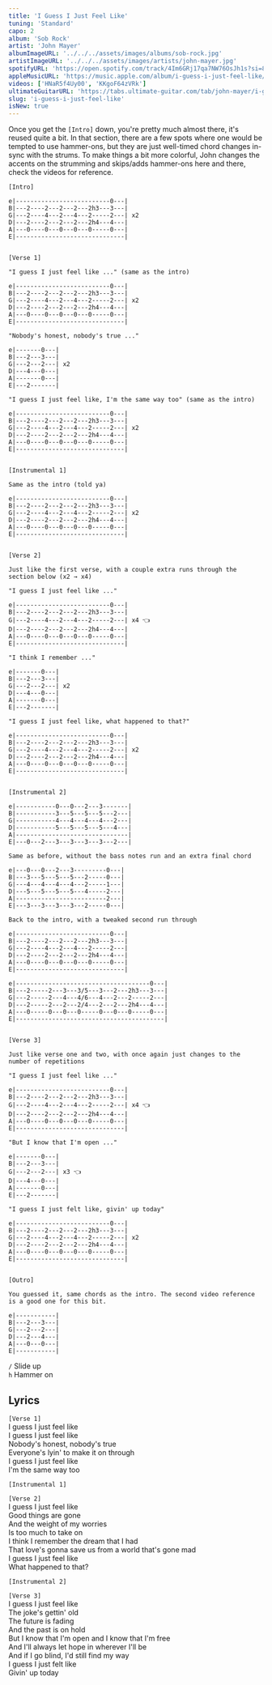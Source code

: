 ```yaml
---
title: 'I Guess I Just Feel Like'
tuning: 'Standard'
capo: 2
album: 'Sob Rock'
artist: 'John Mayer'
albumImageURL: '../../../assets/images/albums/sob-rock.jpg'
artistImageURL: '../../../assets/images/artists/john-mayer.jpg'
spotifyURL: 'https://open.spotify.com/track/4Im6GRj17qa7NW76OsJh1s?si=8401204bd4a14147'
appleMusicURL: 'https://music.apple.com/album/i-guess-i-just-feel-like/1578974375?i=1578974717'
videos: ['HNaR5f4Uy00', 'KKgoF64zVRk']
ultimateGuitarURL: 'https://tabs.ultimate-guitar.com/tab/john-mayer/i-guess-i-just-feel-like-tabs-5143339'
slug: 'i-guess-i-just-feel-like'
isNew: true
---
```


Once you get the `[Intro]` down, you're pretty much almost there, it's reused quite a bit. In that section, there are a few spots where one would be tempted to use hammer-ons, but they are just well-timed chord changes in-sync with the strums. To make things a bit more colorful, John changes the accents on the strumming and skips/adds hammer-ons here and there, check the videos for reference.

```
[Intro]

e|--------------------------0---|
B|---2----2---2---2---2h3---3---|
G|---2----4---2---4---2-----2---| x2
D|---2----2---2---2---2h4---4---|
A|---0----0---0---0---0-----0---|
E|------------------------------|


[Verse 1]

"I guess I just feel like ..." (same as the intro)

e|--------------------------0---|
B|---2----2---2---2---2h3---3---|
G|---2----4---2---4---2-----2---| x2
D|---2----2---2---2---2h4---4---|
A|---0----0---0---0---0-----0---|
E|------------------------------|

"Nobody's honest, nobody's true ..."

e|-------0---|
B|---2---3---|
G|---2---2---| x2
D|---4---0---|
A|-------0---|
E|---2-------|

"I guess I just feel like, I'm the same way too" (same as the intro)

e|--------------------------0---|
B|---2----2---2---2---2h3---3---|
G|---2----4---2---4---2-----2---| x2
D|---2----2---2---2---2h4---4---|
A|---0----0---0---0---0-----0---|
E|------------------------------|


[Instrumental 1]

Same as the intro (told ya)

e|--------------------------0---|
B|---2----2---2---2---2h3---3---|
G|---2----4---2---4---2-----2---| x2
D|---2----2---2---2---2h4---4---|
A|---0----0---0---0---0-----0---|
E|------------------------------|


[Verse 2]

Just like the first verse, with a couple extra runs through the section below (x2 → x4)

"I guess I just feel like ..."

e|--------------------------0---|
B|---2----2---2---2---2h3---3---|
G|---2----4---2---4---2-----2---| x4 👈
D|---2----2---2---2---2h4---4---|
A|---0----0---0---0---0-----0---|
E|------------------------------|

"I think I remember ..."

e|-------0---|
B|---2---3---|
G|---2---2---| x2
D|---4---0---|
A|-------0---|
E|---2-------|

"I guess I just feel like, what happened to that?"

e|--------------------------0---|
B|---2----2---2---2---2h3---3---|
G|---2----4---2---4---2-----2---| x2
D|---2----2---2---2---2h4---4---|
A|---0----0---0---0---0-----0---|
E|------------------------------|


[Instrumental 2]

e|-----------0---0---2---3-------|
B|-----------3---5---5---5---2---|
G|-----------4---4---4---4---2---|
D|-----------5---5---5---5---4---|
A|-------------------------------|
E|---0---2---3---3---3---3---2---|

Same as before, without the bass notes run and an extra final chord

e|---0---0---2---3---------0---|
B|---3---5---5---5---2-----0---|
G|---4---4---4---4---2-----1---|
D|---5---5---5---5---4-----2---|
A|-------------------------2---|
E|---3---3---3---3---2-----0---|

Back to the intro, with a tweaked second run through

e|--------------------------0---|
B|---2----2---2---2---2h3---3---|
G|---2----4---2---4---2-----2---|
D|---2----2---2---2---2h4---4---|
A|---0----0---0---0---0-----0---|
E|------------------------------|

e|-------------------------------------0---|
B|---2-----2---3---3/5---3---2---2h3---3---|
G|---2-----2---4---4/6---4---2---2-----2---|
D|---2-----2---2---2/4---2---2---2h4---4---|
A|---0-----0---0---0-----0---0---0-----0---|
E|-----------------------------------------|


[Verse 3]

Just like verse one and two, with once again just changes to the number of repetitions

"I guess I just feel like ..."

e|--------------------------0---|
B|---2----2---2---2---2h3---3---|
G|---2----4---2---4---2-----2---| x4 👈
D|---2----2---2---2---2h4---4---|
A|---0----0---0---0---0-----0---|
E|------------------------------|

"But I know that I'm open ..."

e|-------0---|
B|---2---3---|
G|---2---2---| x3 👈
D|---4---0---|
A|-------0---|
E|---2-------|

"I guess I just felt like, givin' up today"

e|--------------------------0---|
B|---2----2---2---2---2h3---3---|
G|---2----4---2---4---2-----2---| x2
D|---2----2---2---2---2h4---4---|
A|---0----0---0---0---0-----0---|
E|------------------------------|


[Outro]

You guessed it, same chords as the intro. The second video reference is a good one for this bit.

e|-----------|
B|---2---3---|
G|---2---2---|
D|---2---4---|
A|---0---0---|
E|-----------|
```

`/` Slide up  
`h` Hammer on

## Lyrics

`[Verse 1]`  
I guess I just feel like  
I guess I just feel like  
Nobody's honest, nobody's true  
Everyone's lyin' to make it on through  
I guess I just feel like  
I'm the same way too

`[Instrumental 1]`

`[Verse 2]`  
I guess I just feel like  
Good things are gone  
And the weight of my worries  
Is too much to take on  
I think I remember the dream that I had  
That love's gonna save us from a world that's gone mad  
I guess I just feel like  
What happened to that?

`[Instrumental 2]`

`[Verse 3]`  
I guess I just feel like  
The joke's gettin' old  
The future is fading  
And the past is on hold  
But I know that I'm open and I know that I'm free  
And I'll always let hope in wherever I'll be  
And if I go blind, I'd still find my way  
I guess I just felt like  
Givin' up today
